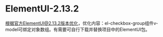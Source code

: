 # ElementUI-2.13.2
根据官方ElementUI@2.13.2版本优化，优化内容：el-checkbox-group组件v-model可绑定对象数组。有需要可自行下载并替换项目中的ElementUI包。

